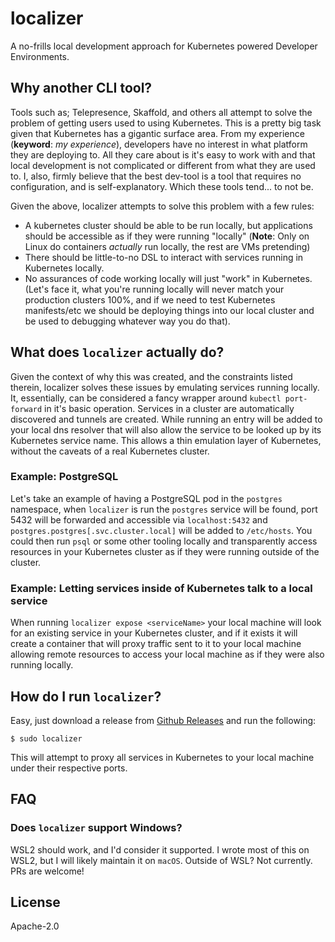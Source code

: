 # localizer

A no-frills local development approach for Kubernetes powered Developer Environments.

## Why another CLI tool?

Tools such as; Telepresence, Skaffold, and others all attempt to solve the problem of getting users
used to using Kubernetes. This is a pretty big task given that Kubernetes has a gigantic surface
area. From my experience (**keyword**: _my experience_), developers have no interest in what
platform they are deploying to. All they care about is it's easy to work with and that local development is
not complicated or different from what they are used to. I, also, firmly believe that the best dev-tool is
a tool that requires no configuration, and is self-explanatory. Which these tools tend... to not be.

Given the above, localizer attempts to solve this problem with a few rules:

* A kubernetes cluster should be able to be run locally, but applications should be accessible as if
they were running "locally" (**Note**: Only on Linux do containers _actually_ run locally, the rest are VMs pretending)
* There should be little-to-no DSL to interact with services running in Kubernetes locally.
* No assurances of code working locally will just "work" in Kubernetes. (Let's face it, what you're running locally will never match your production clusters 100%, and if we need to test Kubernetes manifests/etc we should be deploying things into our local cluster and be used to debugging whatever way you do that).

## What does `localizer` actually do?

Given the context of why this was created, and the constraints listed therein, localizer solves these issues
by emulating services running locally. It, essentially, can be considered a fancy wrapper around `kubectl port-forward`
in it's basic operation. Services in a cluster are automatically discovered and tunnels are created. While running
an entry will be added to your local dns resolver that will also allow the service to be looked up by its Kubernetes
service name. This allows a thin emulation layer of Kubernetes, without the caveats of a real Kubernetes cluster.

### Example: PostgreSQL

Let's take an example of having a PostgreSQL pod in the `postgres` namespace, when `localizer` is run the `postgres`
service will be found, port 5432 will be forwarded and accessible via `localhost:5432` and `postgres.postgres[.svc.cluster.local]` will be added to `/etc/hosts`. You could then run `psql` or some other tooling locally and transparently access
resources in your Kubernetes cluster as if they were running outside of the cluster.

### Example: Letting services inside of Kubernetes talk to a local service

When running `localizer expose <serviceName>` your local machine will look for an existing service in your
Kubernetes cluster, and if it exists it will create a container that will proxy traffic sent to it to your local machine
allowing remote resources to access your local machine as if they were also running locally.

## How do I run `localizer`?

Easy, just download a release from [Github Releases](/releases) and run the following:

```
$ sudo localizer
```

This will attempt to proxy all services in Kubernetes to your local machine under their respective ports.

## FAQ

### Does `localizer` support Windows?

WSL2 should work, and I'd consider it supported. I wrote most of this on WSL2, but I will likely maintain it on `macOS`.
Outside of WSL? Not currently. PRs are welcome!

## License

Apache-2.0
